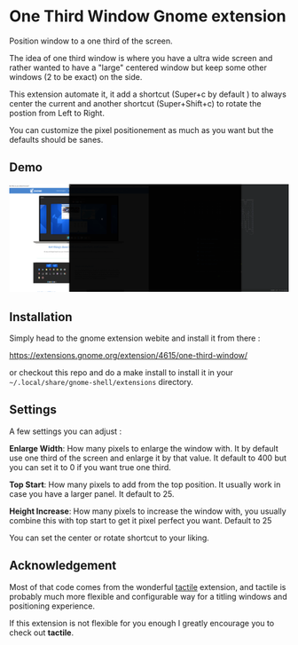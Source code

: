# One Third Window Gnome extension

Position window to a one third of the screen.

The idea of one third window is where you have a ultra wide screen and rather
wanted to have a "large" centered window but keep some other windows (2 to be exact) on the
side.

This extension automate it, it add a shortcut (Super+c by default ) to always
center the current and another shortcut (Super+Shift+c) to rotate the postion
from Left to Right.

You can customize the pixel positionement as much as you want but the defaults should be sanes.

## Demo

![Alt Text](./examples/one-third-window.gif)

## Installation

Simply head to the gnome extension webite and install it from there : 

https://extensions.gnome.org/extension/4615/one-third-window/

or checkout this repo and do a make install to install it 
in your `~/.local/share/gnome-shell/extensions` directory.

## Settings

A few settings you can adjust :

**Enlarge Width**: How many pixels to enlarge the window with. It by default use one third of the screen and enlarge it by that value. It default to 400 but you can set it to 0 if you want true one third.

**Top Start**: How many pixels to add from the top position. It usually work in case you have a larger panel. It default to 25.

**Height Increase**: How many pixels to increase the window with, you usually
combine this with top start to get it pixel perfect you want. Default to 25

You can set the center or rotate shortcut to your liking.

## Acknowledgement

Most of that code comes from the wonderful
[tactile](https://gitlab.com/lundal/tactile) extension, and tactile is probably much
more flexible and configurable way for a titling windows and positioning experience.

If this extension is not flexible for you enough I greatly encourage you to check out **tactile**.
